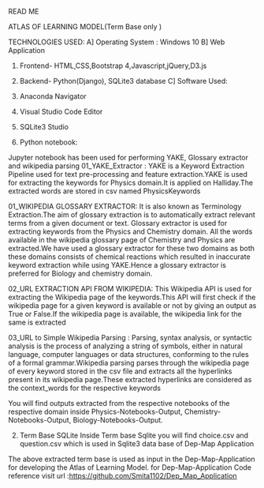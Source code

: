 READ ME

ATLAS OF LEARNING MODEL(Term Base only )

TECHNOLOGIES USED:
A] Operating System : Windows 10 
B] Web Application 
1. Frontend- HTML,CSS,Bootstrap 4,Javascript,jQuery,D3.js  
2. Backend- Python(Django), SQLite3 database 
C] Software Used: 
1. Anaconda Navigator 
2. Visual Studio Code Editor 
3. SQLite3 Studio 

1. Python notebook:

Jupyter notebook has been used for performing YAKE, Glossary extractor and wikipedia parsing
01_YAKE_Extractor : YAKE is a Keyword Extraction Pipeline used for text pre-processing and  feature extraction.YAKE is used for extracting the keywords for Physics domain.It is applied on Halliday.The extracted words are stored in csv named PhysicsKeywords  

01_WIKIPEDIA GLOSSARY EXTRACTOR: It is also known as Terminology Extraction.The aim of glossary extraction is to automatically extract relevant terms from a given document or text. Glossary extractor is used for extracting keywords from the Physics and Chemistry domain. All the words available in the wikipedia glossary page of Chemistry and Physics are extracted.We have used a glossary extractor for these two domains as both these domains consists of chemical reactions which resulted in inaccurate keyword extraction while using YAKE.Hence a glossary extractor is preferred for Biology and chemistry domain.

02_URL EXTRACTION API FROM WIKIPEDIA: This Wikipedia API  is used for extracting the Wikipedia page of the keywords.This API will first check if the wikipedia page for a given keyword is available or not by giving an output as True or False.If the wikipedia page is available, the wikipedia link for the same is extracted 
 
03_URL to Simple Wikipedia Parsing : Parsing, syntax analysis, or syntactic analysis is the process of analyzing a string of symbols, either in natural language, computer languages or data structures, conforming to the rules of a formal grammar.Wikipedia parsing parses through the wikipedia page of every keyword stored in the csv file and extracts all the hyperlinks present in its wikipedia page.These extracted hyperlinks are considered as the context_words for the respective keywords 

You will find outputs extracted from the respective notebooks of the respective domain inside Physics-Notebooks-Output, Chemistry-Notebooks-Output, Biology-Notebooks-Output.

2. Term Base SQLite 
Inside Term base Sqlite you will find choice.csv and question.csv which is used in Sqlite3 data base of Dep-Map Application


The above extracted term base is used as input in the Dep-Map-Application for developing the Atlas of Learning Model.
for Dep-Map-Application Code reference visit url :https://github.com/Smita1102/Dep_Map_Application 









